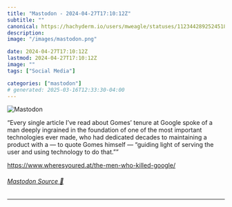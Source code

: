 ```yaml
---
title: "Mastodon - 2024-04-27T17:10:12Z"
subtitle: ""
canonical: https://hachyderm.io/users/mweagle/statuses/112344289252451866
description:
image: "/images/mastodon.png"

date: 2024-04-27T17:10:12Z
lastmod: 2024-04-27T17:10:12Z
image: ""
tags: ["Social Media"]

categories: ["mastodon"]
# generated: 2025-03-16T12:33:30-04:00
---
```

![Mastodon](/images/mastodon.png)

<p>“Every single article I’ve read about Gomes’ tenure at Google spoke of a man deeply ingrained in the foundation of one of the most important technologies ever made, who had dedicated decades to maintaining a product with a — to quote Gomes himself — “guiding light of serving the user and using technology to do that.””</p><p><a href="https://www.wheresyoured.at/the-men-who-killed-google/" target="_blank" rel="nofollow noopener noreferrer" translate="no"><span class="invisible">https://www.</span><span class="ellipsis">wheresyoured.at/the-men-who-ki</span><span class="invisible">lled-google/</span></a></p>


###### [Mastodon Source 🐘](https://hachyderm.io/@mweagle/112344289252451866)

___
